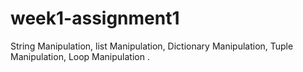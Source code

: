 # week1-assignment1
String Manipulation, list Manipulation, Dictionary Manipulation, Tuple Manipulation, Loop Manipulation .
